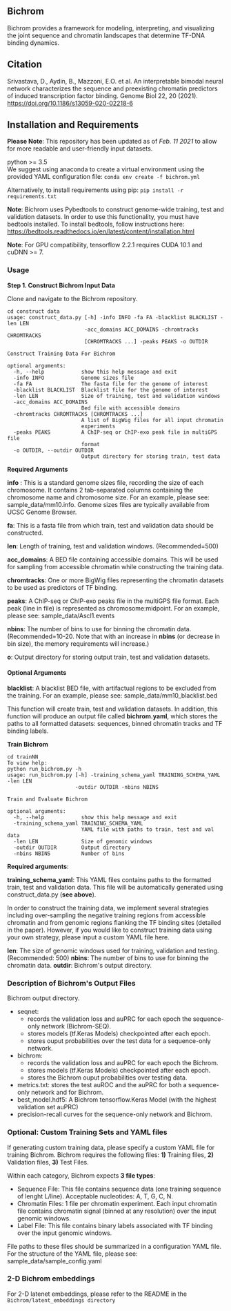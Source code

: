 ## Bichrom
Bichrom provides a framework for modeling, interpreting, and visualizing the joint sequence and chromatin landscapes that determine TF-DNA binding dynamics.

## Citation
Srivastava, D., Aydin, B., Mazzoni, E.O. et al. An interpretable bimodal neural network characterizes the sequence and preexisting chromatin predictors of induced transcription factor binding. Genome Biol 22, 20 (2021). 
https://doi.org/10.1186/s13059-020-02218-6


## Installation and Requirements 

**Please Note**: This repository has been updated as of *Feb. 11 2021* to allow for more readable and user-friendly input datasets.  

python >= 3.5  
We suggest using anaconda to create a virtual environment using the provided YAML configuration file:
`conda env create -f bichrom.yml`  

Alternatively, to install requirements using pip: 
`pip install -r requirements.txt`

**Note**: Bichrom uses Pybedtools to construct genome-wide training, test and validation datasets. In order to use this functionality, you must have bedtools installed. To install bedtools, follow instructions here: https://bedtools.readthedocs.io/en/latest/content/installation.html 

**Note**: For GPU compatibility, tensorflow 2.2.1 requires CUDA 10.1 and cuDNN >= 7.

### Usage


**Step 1. Construct Bichrom Input Data**

Clone and navigate to the Bichrom repository. 
```
cd construct data
usage: construct_data.py [-h] -info INFO -fa FA -blacklist BLACKLIST -len LEN
                         -acc_domains ACC_DOMAINS -chromtracks CHROMTRACKS
                         [CHROMTRACKS ...] -peaks PEAKS -o OUTDIR

Construct Training Data For Bichrom

optional arguments:
  -h, --help            show this help message and exit
  -info INFO            Genome sizes file
  -fa FA                The fasta file for the genome of interest
  -blacklist BLACKLIST  Blacklist file for the genome of interest
  -len LEN              Size of training, test and validation windows
  -acc_domains ACC_DOMAINS
                        Bed file with accessible domains
  -chromtracks CHROMTRACKS [CHROMTRACKS ...]
                        A list of BigWig files for all input chromatin
                        experiments
  -peaks PEAKS          A ChIP-seq or ChIP-exo peak file in multiGPS file
                        format
  -o OUTDIR, --outdir OUTDIR
                        Output directory for storing train, test data

```

**Required Arguments**

**info** : This is a standard genome sizes file, recording the size of each chromosome. It contains 2 tab-separated columns containing the chromosome name and chromosome size. For an example, please see: sample_data/mm10.info. Genome sizes files are typically available from UCSC Genome Browser.

**fa**: This is a fasta file from which train, test and validation data should be constructed. 

**len**: Length of training, test and validation windows. (Recommended=500)

**acc_domains**: A BED file containing accessible domains. This will be used for sampling from accessible chromatin while constructing the training data. 

**chromtracks**: One or more BigWig files representing the chromatin datasets to be used as predictors of TF binding. 

**peaks**: A ChIP-seq or ChIP-exo peaks file in the multiGPS file format. Each peak (line in file) is represented as chromosome:midpoint. For an example, please see: sample_data/Ascl1.events 

**nbins**: The number of bins to use for binning the chromatin data. (Recommended=10-20. Note that with an increase in **nbins** (or decrease in bin size), the memory requirements will increase.)

**o**: Output directory for storing output train, test and validation datasets. 

#### Optional Arguments

**blacklist**: A blacklist BED file, with artifactual regions to be excluded from the training. For an example, please see: sample_data/mm10_blacklist.bed

This function will create train, test and validation datasets. In addition, this function will produce an output file called **bichrom.yaml**, which stores the paths to all formatted datasets: sequences, binned chromatin tracks and TF binding labels. 


**Train Bichrom**

```
cd trainNN  
To view help:   
python run_bichrom.py -h
usage: run_bichrom.py [-h] -training_schema_yaml TRAINING_SCHEMA_YAML -len LEN
                      -outdir OUTDIR -nbins NBINS

Train and Evaluate Bichrom

optional arguments:
  -h, --help            show this help message and exit
  -training_schema_yaml TRAINING_SCHEMA_YAML
                        YAML file with paths to train, test and val data
  -len LEN              Size of genomic windows
  -outdir OUTDIR        Output directory
  -nbins NBINS          Number of bins

```
  
**Required arguments**: 

**training_schema_yaml**: This YAML files contains paths to the formatted train, test and validation data. This file will be automatically generated using construct_data.py (**see above**).

In order to construct the training data, we implement several strategies including over-sampling the negative training regions from accessible chromatin and from genomic regions flanking the TF binding sites (detailed in the paper). However, if you would like to construct training data using your own strategy, please input a custom YAML file here. 

**len**: The size of genomic windows used for training, validation and testing. (Recommended: 500)
**nbins**: The number of bins to use for binning the chromatin data. 
**outdir**: Bichrom's output directory.


### Description of Bichrom's Output Files
Bichrom output directory. 
  * seqnet: 
    * records the validation loss and auPRC for each epoch the sequence-only network (Bichrom-SEQ).
    * stores models (tf.Keras Models) checkpointed after each epoch. 
    * stores ouput probabilities over the test data for a sequence-only network. 
  * bichrom: 
    * records the validation loss and auPRC for each epoch the Bichrom. 
    * stores models (tf.Keras Models) checkpointed after each epoch. 
    * stores the Bichrom ouput probabilities over testing data. 
  * metrics.txt: stores the test auROC and the auPRC for both a sequence-only network and for Bichrom. 
  * best_model.hdf5: A Bichrom tensorflow.Keras Model (with the highest validation set auPRC)
  * precision-recall curves for the sequence-only network and Bichrom.
  
### Optional: Custom Training Sets and YAML files
If generating custom training data, please specify a custom YAML file for training Bichrom. Bichrom requires the following files: **1)** Training files, **2)** Validation files, **3)** Test Files. 

Within each category, Bichrom expects **3 file types**: 
* Sequence File: This file contains sequence data (one training sequence of lenght L/line). Acceptable nucleotides: A, T, G, C, N. 
* Chromatin Files: 1 file per chromatin experiment. Each input chromatin file contains chromatin signal (binned at any resolution) over the input genomic windows.
* Label File: This file contains binary labels associated with TF binding over the input genomic windows. 

File paths to these files should be summarized in a configuration YAML file. For the structure of the YAML file, please see: sample_data/sample_config.yaml


### 2-D Bichrom embeddings
For 2-D latenet embeddings, please refer to the README in the ```Bichrom/latent_embeddings directory```
